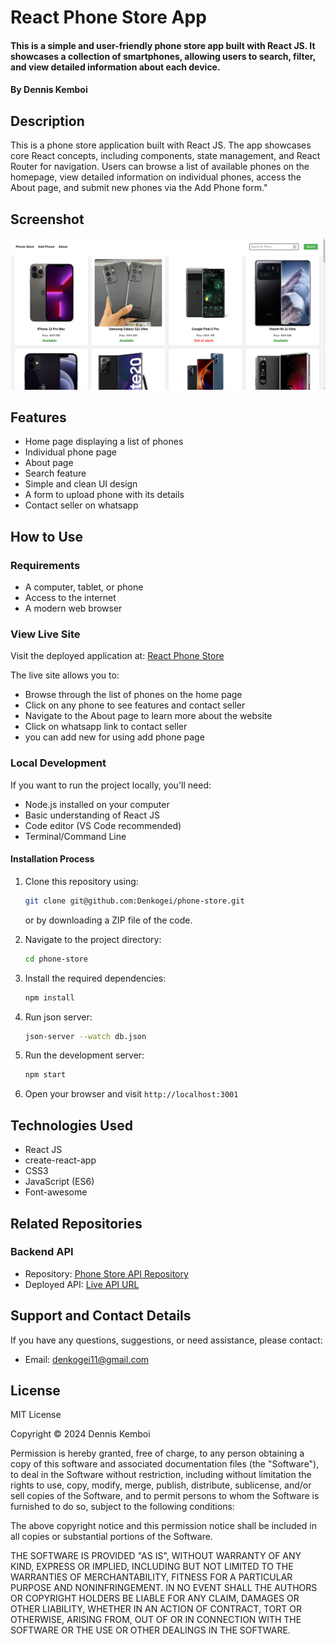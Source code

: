 # React Phone Store App

#### This is a simple and user-friendly phone store app built with React JS. It showcases a collection of smartphones, allowing users to search, filter, and view detailed information about each device. 

#### By **Dennis Kemboi**

## Description

This is a phone store application built with React JS. The app showcases core React concepts, including components, state management, and React Router for navigation. Users can browse a list of available phones on the homepage, view detailed information on individual phones, access the About page, and submit new phones via the Add Phone form."



## Screenshot

![React Phone Store App Screenshot](./public/assets/layout.png)


## Features

- Home page displaying a list of phones
- Individual phone page
- About page
- Search feature
- Simple and clean UI design
- A form to upload phone with its details
- Contact seller on whatsapp

## How to Use

### Requirements

- A computer, tablet, or phone
- Access to the internet
- A modern web browser

### View Live Site

Visit the deployed application at: [React Phone Store](https://phonestorebydennis.netlify.app/)

The live site allows you to:

- Browse through the list of phones on the home page
- Click on any phone to see features and contact seller
- Navigate to the About page to learn more about the website
- Click on whatsapp link to contact seller
- you can add new for using add phone page

### Local Development

If you want to run the project locally, you'll need:

- Node.js installed on your computer
- Basic understanding of React JS
- Code editor (VS Code recommended)
- Terminal/Command Line

#### Installation Process

1. Clone this repository using:

   ```bash
   git clone git@github.com:Denkogei/phone-store.git
   ```

   or by downloading a ZIP file of the code.

2. Navigate to the project directory:

   ```bash
   cd phone-store
   ```

3. Install the required dependencies:

   ```bash
   npm install
   ```

4. Run json server:

   ```bash
   json-server --watch db.json
   ```
 
5. Run the development server:

   ```bash
   npm start
   ```

5. Open your browser and visit `http://localhost:3001`

## Technologies Used

- React JS
- create-react-app
- CSS3
- JavaScript (ES6)
- Font-awesome

## Related Repositories

### Backend API

- Repository: [Phone Store API Repository](https://github.com/Denkogei/phone-store-backend)
- Deployed API: [Live API URL](https://phone-store-backend-626o.onrender.com)

## Support and Contact Details

If you have any questions, suggestions, or need assistance, please contact:

- Email: <denkogei11@gmail.com>

## License

MIT License

Copyright &copy; 2024 Dennis Kemboi

Permission is hereby granted, free of charge, to any person obtaining a copy of this software and associated documentation files (the "Software"), to deal in the Software without restriction, including without limitation the rights to use, copy, modify, merge, publish, distribute, sublicense, and/or sell copies of the Software, and to permit persons to whom the Software is furnished to do so, subject to the following conditions:

The above copyright notice and this permission notice shall be included in all copies or substantial portions of the Software.

THE SOFTWARE IS PROVIDED "AS IS", WITHOUT WARRANTY OF ANY KIND, EXPRESS OR IMPLIED, INCLUDING BUT NOT LIMITED TO THE WARRANTIES OF MERCHANTABILITY, FITNESS FOR A PARTICULAR PURPOSE AND NONINFRINGEMENT. IN NO EVENT SHALL THE AUTHORS OR COPYRIGHT HOLDERS BE LIABLE FOR ANY CLAIM, DAMAGES OR OTHER LIABILITY, WHETHER IN AN ACTION OF CONTRACT, TORT OR OTHERWISE, ARISING FROM, OUT OF OR IN CONNECTION WITH THE SOFTWARE OR THE USE OR OTHER DEALINGS IN THE SOFTWARE.